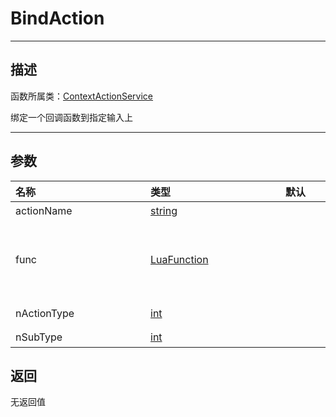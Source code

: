 # BindAction
-----------------------------------------------------------------------------------------
## 描述

函数所属类：[ContextActionService](/Api/Class/Input/ContextActionService.md)

绑定一个回调函数到指定输入上

-----------------------------------------------------------------------------------------
## 参数

|<div style="width:200px">**名称**</div>|<div style="width:200px">**类型**</div>|<div style="width:200px">**默认**</div>|<div style="width:345px">**描述**</div>|
|:--------------------|:--------------------|:--------------------|:--------------------|
|actionName|[string](/Api/DataType/string.md)||自定义的名称，代表本次绑定|
|func|[LuaFunction](/Api/DataType/LuaFunction.md)||lua回调函数（三个参数1. `actionName`类型：`string`描述：最初传递给`BindAction` 的相同字符串;2.`state`类型：`int`描述：当前事件的输入状态，等于`UserInputState`中的值;3.`inputObj 类型：`InputObject`描述：携带输入信息的对象）|
|nActionType|[int](/Api/DataType/int.md)||`ContextActionType`中的输入类型，参见枚举`ContextActionType`|
|nSubType|[int](/Api/DataType/int.md)||`UserInputType`或`Enum.KeyCode`的类型的类型|

## 返回

无返回值
